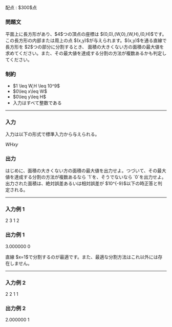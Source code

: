 
<div>

<span>

<span>

<p>
配点 : $300$点
</p>

<div>

<section>

### **問題文**

<p>
平面上に長方形があり、$4$つの頂点の座標は $(0,0),(W,0),(W,H),(0,H)$です。
この長方形の内部または周上の点 $(x,y)$が与えられます。$(x,y)$を通る直線で長方形を $2$つの部分に分割するとき、
面積の大きくない方の面積の最大値を求めてください。また、その最大値を達成する分割の方法が複数あるかも判定してください。
</p>

</section>

</div>

<div>

<section>

### **制約**

<ul>

<li>
$1 \leq W,H \leq 10^9$
</li>

<li>
$0\leq x\leq W$
</li>

<li>
$0\leq y\leq H$
</li>

<li>
入力はすべて整数である
</li>

</ul>

</section>

</div>

---

<div>

<div>

<section>

### **入力**

<p>
入力は以下の形式で標準入力から与えられる。
</p>

<div>

$W$$H$$x$$y$
</div>

</section>

</div>

<div>

<section>

### **出力**

<p>
はじめに、面積の大きくない方の面積の最大値を出力せよ。つづいて、その最大値を達成する分割の方法が複数あるなら `1`を、そうでないなら `0`を出力せよ。
出力された面積は、絶対誤差あるいは相対誤差が $10^{-9}$以下の時正答と判定される。
</p>

</section>

</div>

</div>

---

<div>

<section>

### **入力例 1**

<div>

2 3 1 2

</div>

</section>

</div>

<div>

<section>

### **出力例 1**

<div>

3.000000 0

</div>

<p>
直線 $x=1$で分割するのが最適です。また、最適な分割方法はこれ以外には存在しません。
</p>

</section>

</div>

---

<div>

<section>

### **入力例 2**

<div>

2 2 1 1

</div>

</section>

</div>

<div>

<section>

### **出力例 2**

<div>

2.000000 1

</div>

</section>

</div>

</span>

</span>

</div>
